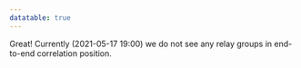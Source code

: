 ```yaml
---
datatable: true
---
```



Great! Currently (2021-05-17 19:00) we do not see any relay groups
in end-to-end correlation position.
